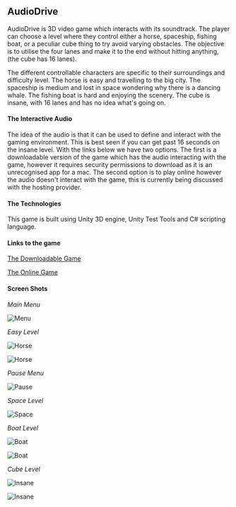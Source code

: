 ## AudioDrive

AudioDrive is 3D video game which interacts with its soundtrack. The player can choose a level where they control either a horse, spaceship, fishing boat, or a peculiar cube thing to try avoid varying obstacles. The objective is to utilise the four lanes and make it to the end without hitting anything, (the cube has 16 lanes).

The different controllable characters are specific to their surroundings and difficulty level. The horse is easy and travelling to the big city. The spaceship is medium and lost in space wondering why there is a dancing whale. The fishing boat is hard and enjoying the scenery. The cube is insane, with 16 lanes and has no idea what's going on.

#### The Interactive Audio

The idea of the audio is that it can be used to define and interact with the gaming environment. This is best seen if you can get past 16 seconds on the insane level. With the links below we have two options. The first is a downloadable version of the game which has the audio interacting with the game, however it requires security permissions to download as it is an unrecognised app for a mac. The second option is to play online however the audio doesn't interact with the game, this is currently being discussed with the hosting provider.

#### The Technologies

This game is built using Unity 3D engine, Unity Test Tools and C# scripting language.


#### Links to the game

[The Downloadable Game](https://www.dropbox.com/s/f4v1956bnb9y4xj/AudioDash.app.zip?dl=0)

[The Online Game](http://www.newgrounds.com/portal/view/681537)

#### Screen Shots

_Main Menu_

![Menu](./screenShots/menu.png?raw=true "Menu Screen Shot")

_Easy Level_

![Horse](./screenShots/horse1.png?raw=true "Horse Screen Shot")

![Horse](./screenShots/horse2.png?raw=true "Horse Screen Shot")

_Pause Menu_

![Pause](./screenShots/pause.png?raw=true "Pause Screen Shot")

_Space Level_

![Space](./screenShots/space1.png?raw=true "Space Screen Shot")

_Boat Level_

![Boat](./screenShots/boat1.png?raw=true "Boat Screen Shot")

![Boat](./screenShots/boat2.png?raw=true "Boat Screen Shot")

_Cube Level_

![Insane](./screenShots/insane.png?raw=true "Insane Screen Shot")

![Insane](./screenShots/insane2.png?raw=true "Insane Screen Shot")
